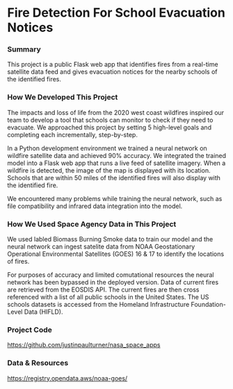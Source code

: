 # Fire Detection For School Evacuation Notices

### Summary
This project is a public Flask web app that identifies fires from a real-time satellite data feed and gives evacuation notices for the nearby schools of the identified fires.

### How We Developed This Project
The impacts and loss of life from the 2020 west coast wildfires inspired our team to develop a tool that schools can monitor to check if they need to evacuate. We approached this project by setting 5 high-level goals and completing each incrementally, step-by-step.

In a Python development environment we trained a neural network on wildfire satellite data and achieved 90% accuracy. We integrated the trained model into a Flask web app that runs a live feed of satellite imagery. When a wildfire is detected, the image of the map is displayed with its location. Schools that are within 50 miles of the identified fires will also display with the identified fire.

We encountered many problems while training the neural network, such as file compatibility and infrared data integration into the model.

### How We Used Space Agency Data in This Project
We used labled Biomass Burning Smoke data to train our model and the neural network can ingest satelite data from NOAA Geostationary Operational Environmental Satellites (GOES) 16 & 17 to identify the locations of fires.

For purposes of accuracy and limited comutational resources the neural network has been bypassed in the deployed version. Data of current fires are retrieved from the EOSDIS API. The current fires are then cross referenced with a list of all public schools in the United States. The US schools datasets is accessed from the Homeland Infrastructure Foundation-Level Data (HIFLD).

### Project Code
https://github.com/justinpaulturner/nasa_space_apps

### Data & Resources
https://registry.opendata.aws/noaa-goes/
